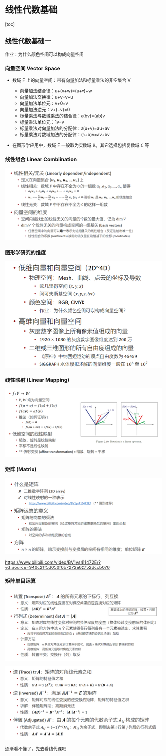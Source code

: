 # 线性代数基础

[toc]

## 线性代数基础一

作业：为什么颜色空间可以构成向量空间

### 向量空间 Vector Space

- 数域 F 上的向量空间：带有向量加法和标量乘法的非空集合 V
  - 向量加法结合律：u+(v+w)=(u+v)+w
  - 向量加法交换律：u+v=v+u
  - 向量加法单位元：v+0=v
  - 向量加法逆元：v+(−v)=0
  - 标量乘法与数域乘法的结合律：a(bv)=(ab)v
  - 标量乘法单位元：1v=v
  - 标量乘法对向量加法的分配律：a(u+v)=au+av
  - 标量乘法对数域加法的分配律：(a+b)v=av+bv

- 在图形学应用中，数域 F 一般取为实数域 ℝ，其它选择包括复数域 ℂ 等

### 线性组合 Linear Combiination

![](线性代数基础_img/线性代数基础_2024-05-13-21-57-39.png)

### 图形学研究的维度

![](线性代数基础_img/线性代数基础_2024-05-13-22-00-16.png)

### 线性映射 (Linear Mapping)

![](线性代数基础_img/线性代数基础_2024-05-13-22-15-24.png)

### 矩阵 (Matrix)

![](线性代数基础_img/线性代数基础_2024-05-13-22-18-13.png)

https://www.bilibili.com/video/BV1ys411472E/?vd_source=946c21f5d056f6b7272a82752dccb078

### 矩阵单目运算

![](线性代数基础_img/线性代数基础_2024-05-13-22-18-54.png)

![](线性代数基础_img/线性代数基础_2024-05-13-22-26-03.png)

逐渐看不懂了，先去看线代课吧

